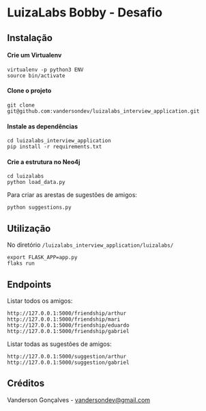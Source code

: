 # LuizaLabs Bobby - Desafio

## Instalação

#### Crie um Virtualenv

```
virtualenv -p python3 ENV
source bin/activate
```
#### Clone o projeto

```
git clone git@github.com:vandersondev/luizalabs_interview_application.git
```

#### Instale as dependências

```
cd luizalabs_interview_application
pip install -r requirements.txt
```
#### Crie a estrutura no Neo4j

```
cd luizalabs
python load_data.py
```

Para criar as arestas de sugestões de amigos:

```
python suggestions.py
```

## Utilização

No diretório `/luizalabs_interview_application/luizalabs/`

```
export FLASK_APP=app.py
flaks run
```
## Endpoints

Listar todos os amigos:

```
http://127.0.0.1:5000/friendship/arthur
http://127.0.0.1:5000/friendship/mari
http://127.0.0.1:5000/friendship/eduardo
http://127.0.0.1:5000/friendship/gabriel
```

Listar todas as sugestões de amigos:

```
http://127.0.0.1:5000/suggestion/arthur
http://127.0.0.1:5000/suggestion/gabriel
```

## Créditos

Vanderson Gonçalves - vandersondev@gmail.com
